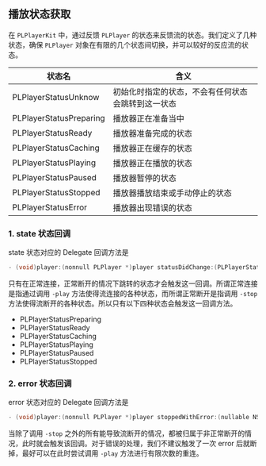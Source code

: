 ## 播放状态获取

在 `PLPlayerKit` 中，通过反馈 `PLPlayer` 的状态来反馈流的状态。我们定义了几种状态，确保 `PLPlayer` 对象在有限的几个状态间切换，并可以较好的反应流的状态。

| 状态名 | 含义 |
|---|---|
| PLPlayerStatusUnknow | 初始化时指定的状态，不会有任何状态会跳转到这一状态 |
| PLPlayerStatusPreparing | 播放器正在准备当中 |
| PLPlayerStatusReady | 播放器准备完成的状态 |
| PLPlayerStatusCaching | 播放器正在缓存的状态 |
| PLPlayerStatusPlaying | 播放器正在播放的状态 |
| PLPlayerStatusPaused | 播放器暂停的状态 |
| PLPlayerStatusStopped | 播放器播放结束或手动停止的状态 |
| PLPlayerStatusError | 播放器出现错误的状态

### 1. state 状态回调

state 状态对应的 Delegate 回调方法是

```Objective-C
- (void)player:(nonnull PLPlayer *)player statusDidChange:(PLPlayerStatus)state;
```

只有在正常连接，正常断开的情况下跳转的状态才会触发这一回调。所谓正常连接是指通过调用 `-play` 方法使得流连接的各种状态，而所谓正常断开是指调用 `-stop` 方法使得流断开的各种状态。所以只有以下四种状态会触发这一回调方法。

- PLPlayerStatusPreparing
- PLPlayerStatusReady
- PLPlayerStatusCaching
- PLPlayerStatusPlaying
- PLPlayerStatusPaused
- PLPlayerStatusStopped

### 2. error 状态回调

error 状态对应的 Delegate 回调方法是

```Objective-C
- (void)player:(nonnull PLPlayer *)player stoppedWithError:(nullable NSError *)error;
```

当除了调用 `-stop` 之外的所有能导致流断开的情况，都被归属于非正常断开的情况，此时就会触发该回调。对于错误的处理，我们不建议触发了一次 error 后就断掉，最好可以在此时尝试调用 `-play` 方法进行有限次数的重连。
